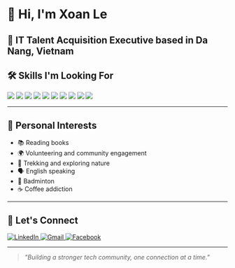 # 👋 Hi, I'm Xoan Le

🎯 **IT Talent Acquisition Executive** based in **Da Nang, Vietnam**
---

## 🛠️ Skills I'm Looking For

<p align="left">
  <img src="https://img.shields.io/badge/Angular-DD0031?style=for-the-badge&logo=angular&logoColor=white"/>
  <img src="https://img.shields.io/badge/React-61DAFB?style=for-the-badge&logo=react&logoColor=black"/>
  <img src="https://img.shields.io/badge/PHP-777BB4?style=for-the-badge&logo=php&logoColor=white"/>
  <img src="https://img.shields.io/badge/.NET-512BD4?style=for-the-badge&logo=dotnet&logoColor=white"/>
  <img src="https://img.shields.io/badge/Python-3776AB?style=for-the-badge&logo=python&logoColor=white"/>
  <img src="https://img.shields.io/badge/Java-007396?style=for-the-badge&logo=java&logoColor=white"/>
  <img src="https://img.shields.io/badge/DevOps-00ADD8?style=for-the-badge&logo=azuredevops&logoColor=white"/>
  <img src="https://img.shields.io/badge/AI%20Engineer-FF6F00?style=for-the-badge&logo=tensorflow&logoColor=white"/>
  <img src="https://img.shields.io/badge/Business%20Analyst-0052CC?style=for-the-badge&logo=jira&logoColor=white"/>
  <img src="https://img.shields.io/badge/QC%2FTester-009688?style=for-the-badge&logo=testinglibrary&logoColor=white"/>
</p>

---

## 🎯 Personal Interests
- 📚 Reading books
- 🌍 Volunteering and community engagement
- 🥾 Trekking and exploring nature
- 🗣️ English speaking
- 🏸 Badminton
- ☕ Coffee addiction

---

## 🤝 Let's Connect

<p align="left">
  <a href="https://www.linkedin.com/in/xoanle97/" target="_blank">
    <img src="https://img.shields.io/badge/LinkedIn-0A66C2?style=for-the-badge&logo=linkedin&logoColor=white" alt="LinkedIn"/>
  </a>
  <a href="mailto:xoan.le@saigontechnology.com" target="_blank">
    <img src="https://img.shields.io/badge/Gmail-D14836?style=for-the-badge&logo=gmail&logoColor=white" alt="Gmail"/>
  </a>
  <a href="https://www.facebook.com/thixoan.le.9/?locale=vi_VN" target="_blank">
    <img src="https://img.shields.io/badge/Facebook-1877F2?style=for-the-badge&logo=facebook&logoColor=white" alt="Facebook"/>
  </a>
</p>


---

> _"Building a stronger tech community, one connection at a time."_
